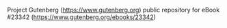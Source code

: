 Project Gutenberg (https://www.gutenberg.org) public repository for eBook #23342 (https://www.gutenberg.org/ebooks/23342)
